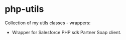 php-utils
=========

Collection of my utils classes - wrappers:
* Wrapper for Salesforce PHP sdk Partner Soap client.
